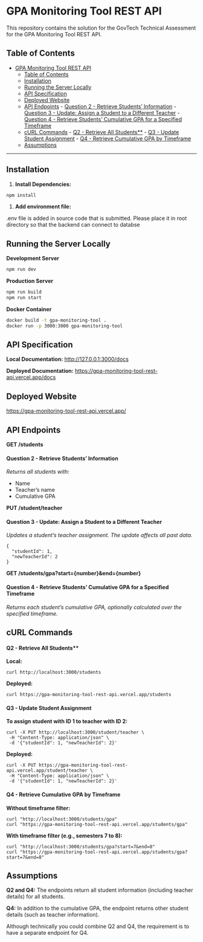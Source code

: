 # GPA Monitoring Tool REST API

This repository contains the solution for the GovTech Technical Assessment for the GPA Monitoring Tool REST API.

## Table of Contents

- [GPA Monitoring Tool REST API](#gpa-monitoring-tool-rest-api)
	- [Table of Contents](#table-of-contents)
	- [Installation](#installation)
	- [Running the Server Locally](#running-the-server-locally)
	- [API Specification](#api-specification)
	- [Deployed Website](#deployed-website)
	- [API Endpoints](#api-endpoints)
			- [Question 2 - Retrieve Students’ Information](#question-2---retrieve-students-information)
			- [Question 3 - Update: Assign a Student to a Different Teacher](#question-3---update-assign-a-student-to-a-different-teacher)
			- [Question 4 - Retrieve Students’ Cumulative GPA for a Specified Timeframe](#question-4---retrieve-students-cumulative-gpa-for-a-specified-timeframe)
	- [cURL Commands](#curl-commands)
			- [Q2 - Retrieve All Students\*\*](#q2---retrieve-all-students)
			- [Q3 - Update Student Assignment](#q3---update-student-assignment)
			- [Q4 - Retrieve Cumulative GPA by Timeframe](#q4---retrieve-cumulative-gpa-by-timeframe)
	- [Assumptions](#assumptions)

---

## Installation

1. **Install Dependencies:**

```bash
npm install
```

1. **Add environment file:**

.env file is added in source code that is submitted. Please place it in root directory so that the backend can connect to databse

## Running the Server Locally

**Development Server**

```bash
npm run dev
```

**Production Server**

```bash
npm run build
npm run start
```

**Docker Container**

```bash
docker build -t gpa-monitoring-tool .
docker run -p 3000:3000 gpa-monitoring-tool
```

## API Specification

**Local Documentation:**
http://127.0.0.1:3000/docs

**Deployed Documentation:**
https://gpa-monitoring-tool-rest-api.vercel.app/docs

## Deployed Website

https://gpa-monitoring-tool-rest-api.vercel.app/

## API Endpoints

**GET /students**

#### Question 2 - Retrieve Students’ Information

_Returns all students with:_

- Name
- Teacher’s name
- Cumulative GPA

**PUT /student/teacher**

#### Question 3 - Update: Assign a Student to a Different Teacher

_Updates a student’s teacher assignment. The update affects all past data._

```
{
  "studentId": 1,
  "newTeacherId": 2
}
```

**GET /students/gpa?start={number}&end={number}**

#### Question 4 - Retrieve Students’ Cumulative GPA for a Specified Timeframe

_Returns each student’s cumulative GPA, optionally calculated over the specified timeframe._

## cURL Commands

#### Q2 - Retrieve All Students\*\*

**Local:**

```
curl http://localhost:3000/students
```

**Deployed:**

```
curl https://gpa-monitoring-tool-rest-api.vercel.app/students
```

#### Q3 - Update Student Assignment

**To assign student with ID 1 to teacher with ID 2:**

```
curl -X PUT http://localhost:3000/student/teacher \
 -H "Content-Type: application/json" \
 -d '{"studentId": 1, "newTeacherId": 2}'
```

**Deployed:**

```
curl -X PUT https://gpa-monitoring-tool-rest-api.vercel.app/student/teacher \
 -H "Content-Type: application/json" \
 -d '{"studentId": 1, "newTeacherId": 2}'
```

#### Q4 - Retrieve Cumulative GPA by Timeframe

**Without timeframe filter:**

```
curl "http://localhost:3000/students/gpa"
curl "https://gpa-monitoring-tool-rest-api.vercel.app/students/gpa"
```

**With timeframe filter (e.g., semesters 7 to 8):**

```
curl "http://localhost:3000/students/gpa?start=7&end=8"
curl "https://gpa-monitoring-tool-rest-api.vercel.app/students/gpa?start=7&end=8"
```

## Assumptions

**Q2 and Q4:**
The endpoints return all student information (including teacher details) for all students.

**Q4:**
In addition to the cumulative GPA, the endpoint returns other student details (such as teacher information).

Although technically you could combine Q2 and Q4, the requirement is to have a separate endpoint for Q4.
